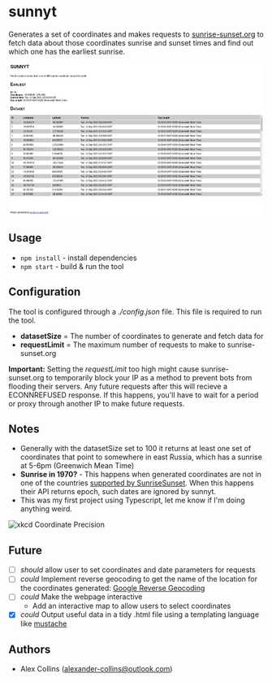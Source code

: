 
sunnyt
======

Generates a set of coordinates and makes requests to
[sunrise-sunset.org](https://sunrise-sunset.org/) to
fetch data about those coordinates sunrise and sunset
times and find out which one has the earliest sunrise.

<img alt="preview" src="./preview.png" height="300" />

Usage
-----

- `npm install` - install dependencies
- `npm start` - build & run the tool

Configuration
-------------

The tool is configured through a _./config.json_ file.
This file is required to run the tool.

- **datasetSize** = The number of coordinates to generate and fetch
data for
- **requestLimit** = The maximum number of requests to make to
sunrise-sunset.org

**Important:** Setting the _requestLimit_ too high might cause
sunrise-sunset.org to temporarily block your IP as a method to prevent
bots from flooding their servers. Any future requests after this will
recieve a ECONNREFUSED response. If this happens, you'll have to wait
for a period or proxy through another IP to make future requests.

Notes
-----

- Generally with the datasetSize set to 100 it returns at least one set
of coordinates that point to somewhere in east Russia, which has a
sunrise at 5-6pm (Greenwich Mean Time)
- **Sunrise in 1970?** - This happens when generated coordinates are
not in one of the countries
[supported by SunriseSunset](https://sunrise-sunset.org/explore). When
this happens their API returns epoch, such dates are ignored by sunnyt.
- This was my first project using Typescript, let me know if I'm doing
anything weird.

<img alt="xkcd Coordinate Precision" height="500" 
  src=https://imgs.xkcd.com/comics/coordinate_precision.png />

Future
------

- [ ] _should_ allow user to set coordinates and date parameters for requests
- [ ] _could_ Implement reverse geocoding to get the name of the location for the coordinates generated:
[Google Reverse Geocoding](https://developers.google.com/maps/documentation/javascript/geocoding#ReverseGeocoding)
- [ ] _could_ Make the webpage interactive
  - Add an interactive map to allow users to select coordinates
- [x] _could_  Output useful data in a tidy .html file using a templating language like [mustache](https://mustache.github.io/)

Authors
-------

- Alex Collins (alexander-collins@outlook.com)

